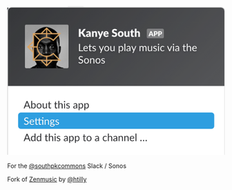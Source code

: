 ![Slack Bot](img/slack.png)

For the [@southpkcommons](https://github.com/southparkcommons) Slack / Sonos

Fork of [Zenmusic](https://github.com/htilly/zenmusic) by [@htilly](https://github.com/htilly)
